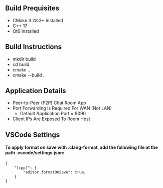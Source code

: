 ## Build Prequisites
- CMake 3.28.3+ Installed
- C++ 17
- Qt6 Installed
## Build Instructions
- mkdir build
- cd build
- cmake ..
- cmake --build .
## Application Details
- Peer-to-Peer (P2P) Chat Room App
- Port Forwarding Is Required For WAN (Not LAN)
    - Default Application Port = 9090
- Client IPs Are Exposed To Room Host 
## VSCode Settings
#### To apply format on save with .clang-format, add the following file at the path .vscode/settings.json:
```
{
    "[cpp]": {
        "editor.formatOnSave": true,
    }
} 
```